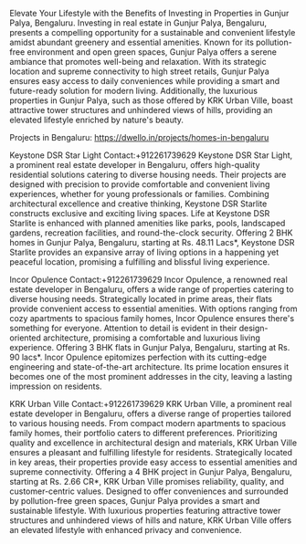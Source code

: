 Elevate Your Lifestyle with the Benefits of Investing in Properties in Gunjur Palya, Bengaluru.
Investing in real estate in Gunjur Palya, Bengaluru, presents a compelling opportunity for a sustainable and convenient lifestyle amidst abundant greenery and essential amenities. Known for its pollution-free environment and open green spaces, Gunjur Palya offers a serene ambiance that promotes well-being and relaxation. With its strategic location and supreme connectivity to high street retails, Gunjur Palya ensures easy access to daily conveniences while providing a smart and future-ready solution for modern living. Additionally, the luxurious properties in Gunjur Palya, such as those offered by KRK Urban Ville, boast attractive tower structures and unhindered views of hills, providing an elevated lifestyle enriched by nature's beauty.

Projects in Bengaluru: https://dwello.in/projects/homes-in-bengaluru

Keystone DSR Star Light
Contact:+912261739629
Keystone DSR Star Light, a prominent real estate developer in Bengaluru, offers high-quality residential solutions catering to diverse housing needs. Their projects are designed with precision to provide comfortable and convenient living experiences, whether for young professionals or families. Combining architectural excellence and creative thinking, Keystone DSR Starlite constructs exclusive and exciting living spaces. Life at Keystone DSR Starlite is enhanced with planned amenities like parks, pools, landscaped gardens, recreation facilities, and round-the-clock security. Offering 2 BHK homes in Gunjur Palya, Bengaluru, starting at Rs. 48.11 Lacs*, Keystone DSR Starlite provides an expansive array of living options in a happening yet peaceful location, promising a fulfilling and blissful living experience.


Incor Opulence
Contact:+912261739629
Incor Opulence, a renowned real estate developer in Bengaluru, offers a wide range of properties catering to diverse housing needs. Strategically located in prime areas, their flats provide convenient access to essential amenities. With options ranging from cozy apartments to spacious family homes, Incor Opulence ensures there's something for everyone. Attention to detail is evident in their design-oriented architecture, promising a comfortable and luxurious living experience. Offering 3 BHK flats in Gunjur Palya, Bengaluru, starting at Rs. 90 lacs*. Incor Opulence epitomizes perfection with its cutting-edge engineering and state-of-the-art architecture. Its prime location ensures it becomes one of the most prominent addresses in the city, leaving a lasting impression on residents.

KRK Urban Ville
Contact:+912261739629
KRK Urban Ville, a prominent real estate developer in Bengaluru, offers a diverse range of properties tailored to various housing needs. From compact modern apartments to spacious family homes, their portfolio caters to different preferences. Prioritizing quality and excellence in architectural design and materials, KRK Urban Ville ensures a pleasant and fulfilling lifestyle for residents. Strategically located in key areas, their properties provide easy access to essential amenities and supreme connectivity. Offering a 4 BHK project in Gunjur Palya, Bengaluru, starting at Rs. 2.66 CR*, KRK Urban Ville promises reliability, quality, and customer-centric values. Designed to offer conveniences and surrounded by pollution-free green spaces, Gunjur Palya provides a smart and sustainable lifestyle. With luxurious properties featuring attractive tower structures and unhindered views of hills and nature, KRK Urban Ville offers an elevated lifestyle with enhanced privacy and convenience.












